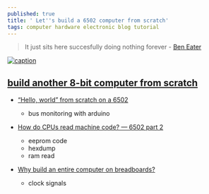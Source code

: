 ```yaml
---
published: true
title: ' Let''s build a 6502 computer from scratch'
tags: computer hardware electronic blog tutorial
---
```

> It just sits here succesfully doing nothing forever - [Ben Eater](https://www.youtube.com/channel/UCS0N5baNlQWJCUrhCEo8WlA)

[![caption](https://yt3.ggpht.com/S29wEjoodDYZ7RTVEtF30KrFOKABSlqphjNwGzC8RCslsketGsynfUKr8aSpXWMBFAZH9AAP=w2560-fcrop64=1,00005a57ffffa5a8-k-c0xffffffff-no-nd-rj)](https://www.youtube.com/channel/UCS0N5baNlQWJCUrhCEo8WlA)

## [build another 8-bit computer from scratch](https://www.youtube.com/watch?v=HyznrdDSSGM&list=PLowKtXNTBypGqImE405J2565dvjafglHU)

- [“Hello, world” from scratch on a 6502](https://www.youtube.com/watch?v=LnzuMJLZRdU)
    - bus monitoring with arduino
- [How do CPUs read machine code? — 6502 part 2](https://www.youtube.com/watch?v=yl8vPW5hydQ)
	- eeprom code
	- hexdump
	- ram read
    
- [Why build an entire computer on breadboards?](https://www.youtube.com/watch?v=fCbAafKLqC8)
	- clock signals
